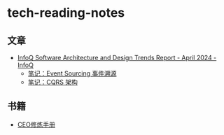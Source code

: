 # tech-reading-notes

## 文章

* [InfoQ Software Architecture and Design Trends Report - April 2024 - InfoQ](https://www.infoq.com/articles/architecture-trends-2024/)
  * [笔记：Event Sourcing 事件溯源](https://github.com/echo2028/tech-reading-notes/issues/2)
  * [笔记：CQRS 架构](https://github.com/echo2028/tech-reading-notes/issues/1)

## 书籍

* [CEO修炼手册](https://rngzej6pnb.feishu.cn/docx/ZIjjdVkXyowZrMxH8pZci9z9npg)
